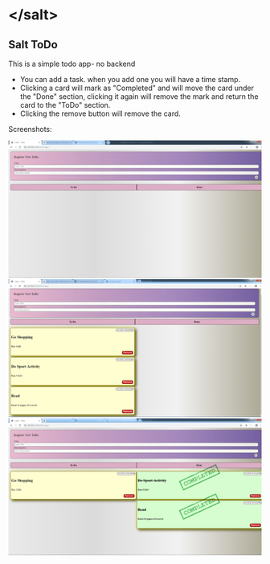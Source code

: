 # &lt;/salt&gt;

## Salt ToDo

This is a simple todo app- no backend

- You can add a task. when you add one you will have a time stamp.
- Clicking a card will mark as "Completed" and will move the card under the "Done" section, clicking it again will remove the mark and return the card to the "ToDo" section.
- Clicking the remove button will remove the card.

Screenshots:

![Screenshot](1.png)
![Screenshot](2.png)
![Screenshot](3.png)
